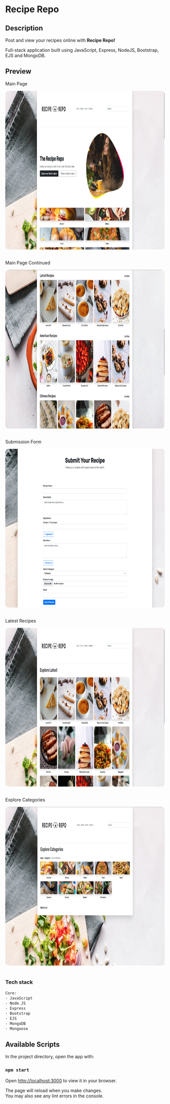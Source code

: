 # Recipe Repo

## Description

<p>Post and view your recipes online with <b>Recipe Repo!</b></p>
<p>Full-stack application built using JavaScript, Express, NodeJS, Bootstrap, EJS and MongoDB.</p>

## Preview

<p>Main Page</p>
<img src="./public/img/screenshots/main.png" height="500" style="border-radius:10px;margin-bottom:1rem;" />
<p>Main Page Continued</p>
<img src="./public/img/screenshots/main-lower.png" height="500" style="border-radius:10px;margin-bottom:1rem;" />
<p>Submission Form</p>
<img src="./public/img/screenshots/submit-recipes.png" height="500" style="border-radius:10px;margin-bottom:1rem;" />
<p>Latest Recipes</p>
<img src="./public/img/screenshots/explore-latest.png" height="500" style="border-radius:10px;margin-bottom:1rem;" />
<p>Explore Categories</p>
<img src="./public/img/screenshots/explore-categories.png" height="500" style="border-radius:10px;margin-bottom:1rem;" />

### Tech stack

```
Core:
- JavaScript
- Node.JS
- Express
- Bootstrap
- EJS
- MongoDB
- Mongoose
```

## Available Scripts

In the project directory, open the app with:

### `npm start`

Open [http://localhost:3000](http://localhost:3000) to view it in your browser.

The page will reload when you make changes.\
You may also see any lint errors in the console.